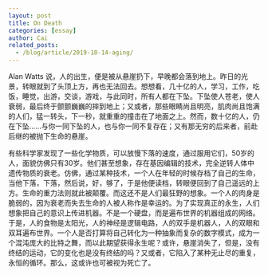 ```yaml
---
layout: post
title: On Death
categories: [essay]
author: Cai
related_posts:
  - /blog/article/2019-10-14-aging/
---
```


Alan Watts 说，人的出生，便是被从悬崖扔下，早晚都会落到地上。昨日的光景，转眼就到了头顶上方，再也无法回去。想想看，几十亿的人，学习，工作，吃饭，睡觉，出游，交谈，游戏，与此同时，所有人都在下坠。下坠使人苍老，使人衰弱，最后终于颤颤巍巍的摔到地上；又或者，那些眼睛尚且明亮，肌肉尚且饱满的人们，猛一转头，下一秒，就重重的撞击在了地面之上。然而，数十亿的人，仍在下坠……与你一同下坠的人，也与你一同不复存在；又有那无穷的后来者，前赴后继的被抛下生命的悬崖。

有些科学家发现了一些化学物质，可以放慢下落的速度，通过服用它们，50岁的人，面貌仿佛只有30岁。他们甚至想象，存在基因编辑的技术，完全逆转人体中遗传物质的衰老。仿佛，通过某种技术，一个人在年轻的时候存档了自己的生命，当他下落，下落，然后说，好，够了，于是他便读档，转眼便回到了自己遥远的上方。生命的重力法则就此被颠覆。而这还不是人们最狂野的想象。一个人的肉身是脆弱的，因为衰老而失去生命的人被人称作是幸运的。为了实现真正的永生，人们想象把自己的意识上传进机器。不是一个硬盘，而是遍布世界的机器组成的网络。于是，人的食物是太阳光，人的神经是逻辑电路，人的双手是机器人，人的双眼和双耳遍布世界。一个人是否打算将自己转化为一种抽象而复杂的数字模式，成为一个混沌庞大的比特之舞，而以此期望获得永生呢？或许，悬崖消失了，但是，没有终结的运动，它的变化也是没有终结的吗？又或者，它陷入了某种无止尽的重复，永恒的循环。那么，这或许也可被视为死亡了。  
